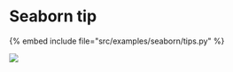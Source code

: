 # Seaborn tip

{% embed include file="src/examples/seaborn/tips.py" %}

![](src/examples/seaborn/tips.png)


